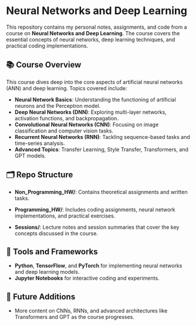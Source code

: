 # Neural Networks and Deep Learning

This repository contains my personal notes, assignments, and code from a course on **Neural Networks and Deep Learning**. The course covers the essential concepts of neural networks, deep learning techniques, and practical coding implementations.

## 📚 Course Overview

This course dives deep into the core aspects of artificial neural networks (ANN) and deep learning. Topics covered include:

- **Neural Network Basics**: Understanding the functioning of artificial neurons and the Perceptron model.
- **Deep Neural Networks (DNN)**: Exploring multi-layer networks, activation functions, and backpropagation.
- **Convolutional Neural Networks (CNN)**: Focusing on image classification and computer vision tasks.
- **Recurrent Neural Networks (RNN)**: Tackling sequence-based tasks and time-series analysis.
- **Advanced Topics**: Transfer Learning, Style Transfer, Transformers, and GPT models.

## 🗂️ Repo Structure

- **Non_Programming_HW/**: Contains theoretical assignments and written tasks.
  
- **Programming_HW/**: Includes coding assignments, neural network implementations, and practical exercises.

- **Sessions/**: Lecture notes and session summaries that cover the key concepts discussed in the course.

## 🔧 Tools and Frameworks

- **Python**, **TensorFlow**, and **PyTorch** for implementing neural networks and deep learning models.
- **Jupyter Notebooks** for interactive coding and experiments.

## 🚀 Future Additions

- More content on CNNs, RNNs, and advanced architectures like Transformers and GPT as the course progresses.
